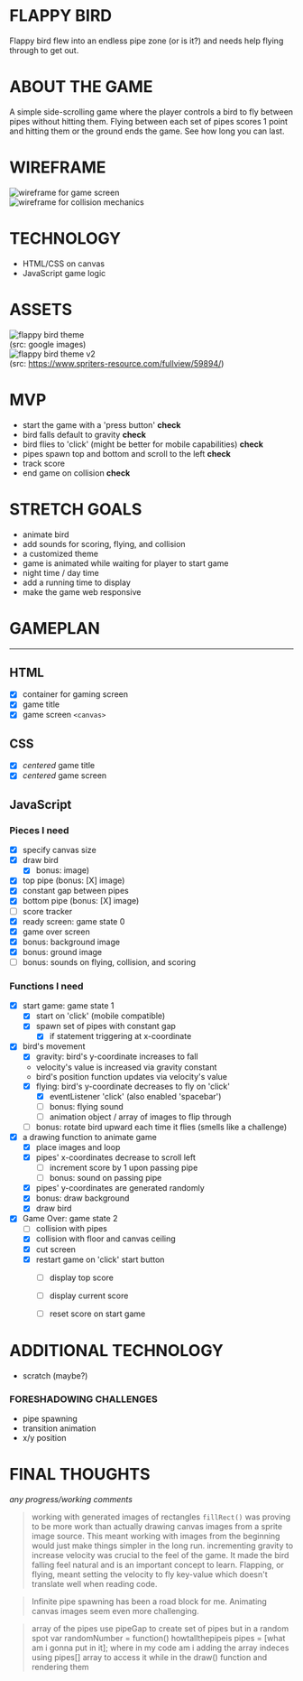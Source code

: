 # FLAPPY BIRD
Flappy bird flew into an endless pipe zone (or is it?) and needs help flying through to get out.  

# ABOUT THE GAME
A simple side-scrolling game where the player controls a bird to fly between pipes without hitting them.  Flying between each set of pipes scores 1 point and hitting them or the ground ends the game.  See how long you can last.  


# WIREFRAME  
![wireframe for game screen](/img/001-wireframe.png "Game Screen")  
![wireframe for collision mechanics](/img/002-wireframe.png "Collision Mechanics")

# TECHNOLOGY
 * HTML/CSS on canvas
 * JavaScript  game logic

# ASSETS
![flappy bird theme](/img/og-theme.png)  
(src: google images)  
![flappy bird theme v2](/img/og-theme-2.png)  
(src: https://www.spriters-resource.com/fullview/59894/)  

# MVP
 * start the game with a 'press button' **check**
 * bird falls default to gravity **check**
 * bird flies to 'click' (might be better for mobile capabilities) **check**
 * pipes spawn top and bottom and scroll to the left  **check**
 * track score
 * end game on collision **check**

# STRETCH GOALS
 * animate bird
 * add sounds for scoring, flying, and collision
 * a customized theme
 * game is animated while waiting for player to start game
 * night time / day time
 * add a running time to display
 * make the game web responsive

# GAMEPLAN
---
## HTML
 - [X] container for gaming screen
 - [X] game title
 - [X] game screen `<canvas>`

## CSS
 - [X] *centered* game title
 - [X] *centered* game screen

## JavaScript
### Pieces I need
 - [X] specify canvas size
 - [X] draw bird 
      - [X] bonus: image)
 - [X] top pipe (bonus: [X] image)
 - [X] constant gap between pipes
 - [X] bottom pipe (bonus: [X] image)
 - [ ] score tracker
 - [X] ready screen: game state 0
 - [X] game over screen
 - [X] bonus: background image
 - [X] bonus: ground image
 - [ ] bonus: sounds on flying, collision, and scoring
### Functions I need
 - [X] start game: game state 1
    - [X] start on 'click' (mobile compatible)
    - [X] spawn set of pipes with constant gap
      - [X] if statement triggering at x-coordinate
 - [X] bird's movement
    - [X] gravity: bird's y-coordinate increases to fall  
     * velocity's value is increased via gravity constant
     * bird's position function updates via velocity's value
    - [X] flying: bird's y-coordinate decreases to fly on 'click'
        - [X] eventListener 'click' (also enabled 'spacebar')
        - [ ] bonus: flying sound
        - [ ] animation object / array of images to flip through
    - [ ] bonus: rotate bird upward each time it flies (smells like a challenge)
 - [X] a drawing function to animate game
   - [X] place images and loop
    - [X] pipes' x-coordinates decrease to scroll left
        - [ ] increment score by 1 upon passing pipe
        - [ ] bonus: sound on passing pipe
    - [X] pipes' y-coordinates are generated randomly
    - [X] bonus: draw background
    - [X] draw bird
 - [X] Game Over: game state 2
    - [ ] collision with pipes
    - [X] collision with floor and canvas ceiling
    - [X] cut screen
    - [X] restart game on 'click' start button
        - [ ] display top score
        - [ ] display current score
        - [ ] reset score on start game


# ADDITIONAL TECHNOLOGY
 * scratch (maybe?)

### FORESHADOWING CHALLENGES
 * pipe spawning 
 * transition animation
 * x/y position

# FINAL THOUGHTS
*any progress/working comments*
> working with generated images of rectangles `fillRect()` was proving to be more work than actually drawing canvas images from a sprite image source.  This meant working with images from the beginning would just make things simpler in the long run.
> incrementing gravity to increase velocity was crucial to the feel of the game.  It made the bird falling feel natural and is an important concept to learn.  Flapping, or flying, meant setting the velocity to fly key-value which doesn't translate well when reading code.  

>Infinite pipe spawning has been a road block for me.  Animating canvas images seem even more challenging.

> array of the pipes
> use pipeGap to create set of pipes but in a random spot
> var randomNumber = function() howtallthepipeis 
> pipes = [what am i gonna put in it];   where in my code am i adding the array indeces
> using pipes[] array to access it while in the draw() function and rendering them
